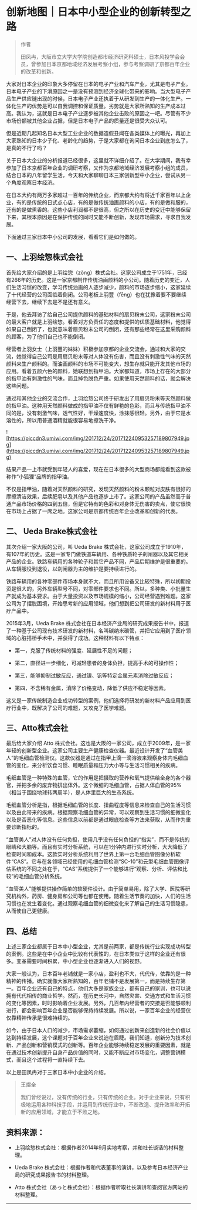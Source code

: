 # 创新地图｜日本中小型企业的创新转型之路

> 作者
> 
> 田凤冉，大阪市立大学大学院创造都市经济研究科硕士，日本风投学会会员，曾参加日本京都地域经济发展考察小组，参与考察调研了京都百年企业的改革和创新。

大家对日本企业的印象大多停留在日本的电子产业和汽车产业，尤其是电子产业。日本电子产业的下滑原因之一是没有预测到经济全球化带来的影响。当大型电子产品生产供应链出现的时候，日本电子产业还执着于从研发到生产的一体化生产。一体化生产的优势是可以自我调控和保证质量。劣势就是大家所熟知的生产成本过高。我认为，这就是日本电子产业逐步被其他企业击败的原因之一吧。尽管有不少市场份额被其他企业占据，但是日本电子产品的质量还是很受大众认可。

但是近期几起知名日本大型工业企业的数据造假丑闻在各类媒体上的曝光，再加上大家熟知的日本少子化、老龄化的趋势，于是大家都在询问日本企业到底怎么了，是真的不行了吗？

关于日本大企业的分析报道已经很多，这里就不详细介绍了。在大学期间，我有幸参加了日本京都百年企业的调研考察，又作为京都地域经济发展考察小组的成员，结合日本的八年留学生活，今天和大家聊聊日本三家创新型中小企业，尝试从另一个角度观察日本经济。

在日本大约有两万多家超过一百年的传统企业，而京都大约有将近千家百年以上企业，有的是传统的日式点心店，有的是做传统油画颜料的小店，有的是做和服的，还有的是做熏香的。这些小店利润都不是很高，但之所以在历史的变迁中能够保留下来，其根本原因是在保护传统的同时又能不断创新，发现市场需求，寻求自我发展。

下面通过三家日本中小公司的发展，看看它们是如何做的。

## 一、上羽绘惣株式会社

首先给大家介绍的是上羽绘惣（zǒng）株式会社。这家公司成立于1751年，已经有266年的历史。这是一家京都制作传统油画颜料的小公司。随着历史的变迁，人们生活习惯的改变，学习传统油画的人逐步减少，颜料的市场逐步缩小，这家延续了十代经营的公司面临着倒闭。公司老板上羽豐（fēng）也在犹豫着要不要继续经营下去，继续下去是不是还有意义。

于是，他去拜访了给自己公司提供颜料的基础材料的扇贝粉末公司，这家粉末公司的最大客户就是上羽绘惣。看着对方负责任的态度和提供的优质基础材料，他觉得如果自己倒闭了，也就意味着扇贝粉末公司的倒闭，还有那些经常在这里采购颜料的顾客，为了他们自己也不能倒闭。

经营者上羽女士（上羽豐的妹妹）积极参加京都的企业交流会，通过和大家的交流，她觉得自己公司是用扇贝粉末等对人体没有伤害，而且没有刺激性气味的天然颜料来生产颜料的。而油画颜料的市场不可能变大，想生存就只能开发其他市场的应用。看着五颜六色的颜料，她联想到指甲油。大家都知道，市场上存在的大部分的指甲油有刺激性的气味，而且掉色脱色严重。如果使用天然颜料的话，就会解决这些问题。

通过和其他企业的交流合作，上羽绘惣公司终于研发出了用扇贝粉末等天然颜料做的指甲油。这种用天然颜料做成的指甲油不仅有鲜艳的色彩，而且与传统指甲油不同的是，没有刺激气味，透气性好，干燥速度快，涂抹感很轻。另外，由于它是水溶性的，所以用普通酒精就能很容易地擦洗干净。

![https://piccdn3.umiwi.com/img/201712/24/201712240953257189807949.jpg](https://piccdn3.umiwi.com/img/201712/24/201712240953257189807949.jpg)

结果产品一上市就受到年轻人的喜爱，现在在日本很多的大型商场都能看到这款被称作“小狐狸”品牌的指甲油。

不仅是指甲油，随着对天然颜料的研究，发现天然颜料的粉末颗粒对皮肤有很好的摩擦清洁效果，后续肥皂以及其他产品也逐步上市了。这家公司的产品虽然高于普通产品市场价格的四到五倍，但是它特有的色彩和对身体无伤害的卖点，使它很快在市场上占据了一席之地。这家公司是京都传统百年企业改革和创新的代表。

## 二、 Ueda Brake株式会社

其次介绍一家大阪的公司，叫 Ueda Brake 株式会社，这家公司成立于1910年，有107年的历史。这是一家专门做铁道车辆用、各种铁质轮子刹闸器以及其它相关产品的企业。铁路车辆用的各种轮子和其它产品不同，产品后期维护是很重要的。从车辆服役到退役，以刹闸器为主的维护是要持续进行的。

铁路车辆用的各种零部件市场本身就不大，而且所用设备又比较特殊，所以初期投资是很大的，另外车辆型号不同，对零部件要求也不同。所以，多种类、小批量生产就成为基本要求。由于大量投资以及市场规模的缩小，公司经营遇到难题。这家公司为了摆脱困境，开始思考新的应用领域，他们想到把公司研发的新材料用于医疗产品中。

2015年3月，Ueda Brake 株式会社在日本经济产业局的研究成果报告书中，报道了一种基于公司现有技术研发的新材料，名叫碳纳米碳管，并把它应用到了医疗领域的心脏搭桥手术中，并获得了成功。这种材料有以下特点：

* 第一，克服了传统材料的强度、延展性不足的问题；

* 第二，直径进一步细化，可减轻患者的身体负担，提高手术的可操作性；

* 第三，能够抑制过敏反应，通过镍、钒等特定金属元素消除过敏反应；

* 第四，不含稀有金属，消除了价格变动，降低了供应不稳定等因素。

这又是一家传统制造企业成功转型的案例，他们选择将研发的新材料产品应用到医疗行业中，既解决了公司的难题，又攻克了医学难题。

## 三、Atto株式会社

最后给大家介绍 Atto 株式会社。这也是大阪的一家公司，成立于2009年，是一家年轻的创新型企业。这家公司主要生产健康检查仪器。最近设计开发了“血管美人”的毛细血管检测仪。这款仪器是通过在指甲上滴一滴溶液来观察身体内毛细血管的变化，来分析饮食习惯、睡眠质量和压力大小等与生活习惯相关的疾病。

毛细血管是一种特殊的血管，它的作用是把摄取的营养和氧气提供给全身的各个器官，并把多余的废弃物排出体外。这个微细的毛细血管，占据人体血管的95%（相当于围绕地球转两周半），是人体里巨大的生态系统。

毛细血管分析是指，根据毛细血管的长度、扭曲程度等信息来检查自己的生活习惯以及由此带来的疾病。根据观察毛细血管的异常，可以观察到生活习惯的细微变化以及是否恶化等信息。这些信息以前都是通过眼底检查等方法来获取，从而作为重要诊断指标的。

“血管美人”对人体没有任何负担，使用几乎没有任何负担的“指尖”，而不是传统的眼睛和大脑等。而且有实时分析系统，可以在1分钟内进行实时分析，大大降低了检查时间和成本。这款实时分析系统利用了世界上第一台毛细血管图像分析软件“CAS”。它与在各领域已经使用的毛细血管检测“SC-10”和云型毛细血管图像评估系统的不同之处在于，“CAS”系统提供了一个能够进行“观察、分析、评估和比较”的毛细血管分析系统。

“血管美人”能够提供操作简单的软硬件设计。由于简单易用，除了大学、医院等研究机构外，药房、健身房和公司等也都在使用。随着生活节奏的加快，人们的生活习惯也在发生着变化。通过观察毛细血管的细微变化来了解自己的生活习惯隐患，从而使自己更健康。

## 四、总结

上述三家企业都属于日本中小型企业，尤其是前两家，都是传统行业实现成功转型的案例。这些是在中小企业中比较有代表性的，在日本类似于这样的企业还有很多。变革需要时间积累，中小型企业也逐渐进入人们的视野。

大家一般认为，日本百年老铺就是一家小店，盈利也不大，代代传，依靠的是一种精神的传播。确实就像大家所熟知的，百年老铺不是发展第一，而是持续生存第一。百年企业还有自己的特点，他们大多是家族企业，都有自己的家训，也可以说拥有代代相传的商业哲学。然而，在历史长河中，自然灾害、交通方式和生活习惯的变化等因素，时时影响着企业发展。另外，几百年内经营者的交接是否能够顺利进行，都会影响百年企业是否能够保持持续发展。所以说，一家百年企业的经营仅仅靠精神传承是很难持续的。

如今，由于日本人口的减少，市场需求萎缩，如何通过创新来创造新的社会价值以达到持续发展，这个课题对于百年企业来说迫在眉睫。我们知道，创新分为技术创新、产品创新和营销模式的创新等。百年企业能够持续稳定发展的重要因素，就是在通过技术创新提升自身产品价值的同时，又能不断应对市场变化，调整营销模式，而且这个过程将一直持续下去。

以上是田凤冉对于三家日本中小企业的介绍。

> 王煜全
> 
> 我们曾经说过，没有传统的行业，只有传统的企业。对于企业来说，只有积极地运用各种科技手段，并运用到传统行业中，不断改造、提升效率和开拓新的应用领域，才能立于不败之地。

##  资料来源：

* 上羽绘惣株式会社：根据作者2014年9月实地考察，并和社长谈话的材料整理。

* Ueda Brake 株式会社：根据作者和代表董事的演讲，以及参考日本经济产业局的研究成果报告书的材料整理。

* Atto 株式会社（あっと株式会社）：根据作者听取社长演讲和查阅官方网站的材料整理。

---
